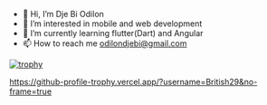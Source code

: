 - 👋 Hi, I’m Dje Bi Odilon
- 👀 I’m interested in mobile and web development
- 🌱 I’m currently learning flutter(Dart) and Angular
- 📫 How to reach me odilondjebi@gmail.com

<!---
British29/British29 is a ✨ special ✨ repository because its `README.md` (this file) appears on your GitHub profile.
You can click the Preview link to take a look at your changes.
--->








[![trophy](https://github-profile-trophy.vercel.app/?username=British29)](https://github.com/ryo-ma/github-profile-trophy)




https://github-profile-trophy.vercel.app/?username=British29&no-frame=true
